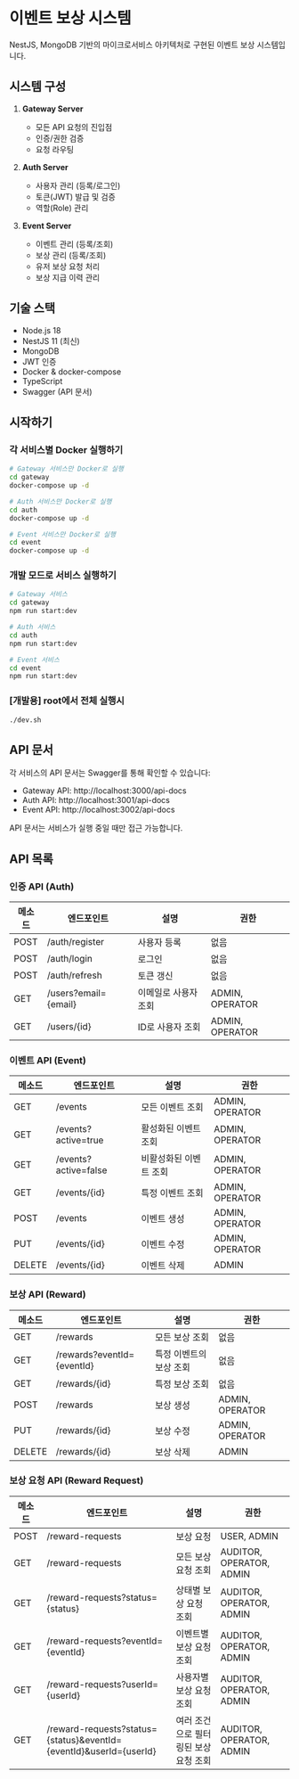 # 이벤트 보상 시스템

NestJS, MongoDB 기반의 마이크로서비스 아키텍처로 구현된 이벤트 보상 시스템입니다.

## 시스템 구성

1. **Gateway Server**

   - 모든 API 요청의 진입점
   - 인증/권한 검증
   - 요청 라우팅

2. **Auth Server**

   - 사용자 관리 (등록/로그인)
   - 토큰(JWT) 발급 및 검증
   - 역할(Role) 관리

3. **Event Server**
   - 이벤트 관리 (등록/조회)
   - 보상 관리 (등록/조회)
   - 유저 보상 요청 처리
   - 보상 지급 이력 관리

## 기술 스택

- Node.js 18
- NestJS 11 (최신)
- MongoDB
- JWT 인증
- Docker & docker-compose
- TypeScript
- Swagger (API 문서)

## 시작하기

### 각 서비스별 Docker 실행하기

```bash
# Gateway 서비스만 Docker로 실행
cd gateway
docker-compose up -d

# Auth 서비스만 Docker로 실행
cd auth
docker-compose up -d

# Event 서비스만 Docker로 실행
cd event
docker-compose up -d
```

### 개발 모드로 서비스 실행하기

```bash
# Gateway 서비스
cd gateway
npm run start:dev

# Auth 서비스
cd auth
npm run start:dev

# Event 서비스
cd event
npm run start:dev
```

### [개발용] root에서 전체 실행시

```bash
./dev.sh
```

## API 문서

각 서비스의 API 문서는 Swagger를 통해 확인할 수 있습니다:

- Gateway API: http://localhost:3000/api-docs
- Auth API: http://localhost:3001/api-docs
- Event API: http://localhost:3002/api-docs

API 문서는 서비스가 실행 중일 때만 접근 가능합니다.

## API 목록

### 인증 API (Auth)

| 메소드 | 엔드포인트           | 설명                 | 권한            |
| ------ | -------------------- | -------------------- | --------------- |
| POST   | /auth/register       | 사용자 등록          | 없음            |
| POST   | /auth/login          | 로그인               | 없음            |
| POST   | /auth/refresh        | 토큰 갱신            | 없음            |
| GET    | /users?email={email} | 이메일로 사용자 조회 | ADMIN, OPERATOR |
| GET    | /users/{id}          | ID로 사용자 조회     | ADMIN, OPERATOR |

### 이벤트 API (Event)

| 메소드 | 엔드포인트           | 설명                   | 권한            |
| ------ | -------------------- | ---------------------- | --------------- |
| GET    | /events              | 모든 이벤트 조회       | ADMIN, OPERATOR |
| GET    | /events?active=true  | 활성화된 이벤트 조회   | ADMIN, OPERATOR |
| GET    | /events?active=false | 비활성화된 이벤트 조회 | ADMIN, OPERATOR |
| GET    | /events/{id}         | 특정 이벤트 조회       | ADMIN, OPERATOR |
| POST   | /events              | 이벤트 생성            | ADMIN, OPERATOR |
| PUT    | /events/{id}         | 이벤트 수정            | ADMIN, OPERATOR |
| DELETE | /events/{id}         | 이벤트 삭제            | ADMIN           |

### 보상 API (Reward)

| 메소드 | 엔드포인트                 | 설명                    | 권한            |
| ------ | -------------------------- | ----------------------- | --------------- |
| GET    | /rewards                   | 모든 보상 조회          | 없음            |
| GET    | /rewards?eventId={eventId} | 특정 이벤트의 보상 조회 | 없음            |
| GET    | /rewards/{id}              | 특정 보상 조회          | 없음            |
| POST   | /rewards                   | 보상 생성               | ADMIN, OPERATOR |
| PUT    | /rewards/{id}              | 보상 수정               | ADMIN, OPERATOR |
| DELETE | /rewards/{id}              | 보상 삭제               | ADMIN           |

### 보상 요청 API (Reward Request)

| 메소드 | 엔드포인트                                                         | 설명                                  | 권한                     |
| ------ | ------------------------------------------------------------------ | ------------------------------------- | ------------------------ |
| POST   | /reward-requests                                                   | 보상 요청                             | USER, ADMIN              |
| GET    | /reward-requests                                                   | 모든 보상 요청 조회                   | AUDITOR, OPERATOR, ADMIN |
| GET    | /reward-requests?status={status}                                   | 상태별 보상 요청 조회                 | AUDITOR, OPERATOR, ADMIN |
| GET    | /reward-requests?eventId={eventId}                                 | 이벤트별 보상 요청 조회               | AUDITOR, OPERATOR, ADMIN |
| GET    | /reward-requests?userId={userId}                                   | 사용자별 보상 요청 조회               | AUDITOR, OPERATOR, ADMIN |
| GET    | /reward-requests?status={status}&eventId={eventId}&userId={userId} | 여러 조건으로 필터링된 보상 요청 조회 | AUDITOR, OPERATOR, ADMIN |
